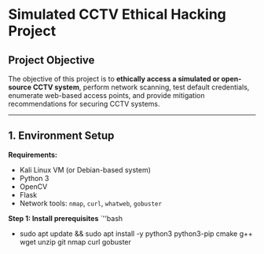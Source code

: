 # Simulated CCTV Ethical Hacking Project

## Project Objective
The objective of this project is to **ethically access a simulated or open-source CCTV system**, perform network scanning, test default credentials, enumerate web-based access points, and provide mitigation recommendations for securing CCTV systems.

---

## 1. Environment Setup

**Requirements:**
- Kali Linux VM (or Debian-based system)
- Python 3
- OpenCV
- Flask
- Network tools: `nmap`, `curl`, `whatweb`, `gobuster`

**Step 1: Install prerequisites**
`''bash
- sudo apt update && sudo apt install -y python3 python3-pip cmake g++ wget unzip git nmap curl gobuster


